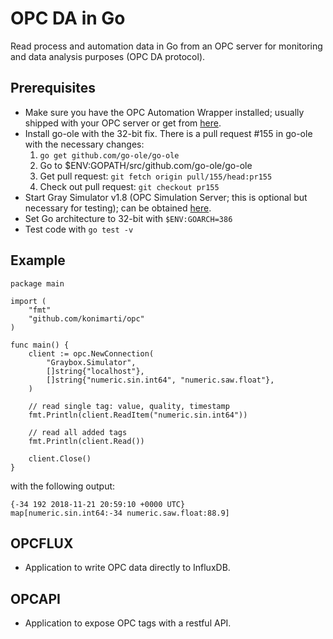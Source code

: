 # OPC DA in Go
Read process and automation data in Go from an OPC server for monitoring and data analysis purposes (OPC DA protocol).

## Prerequisites

* Make sure you have the OPC Automation Wrapper installed; usually shipped with your OPC server or get from [here](http://www.gray-box.net/download_daawrapper.php?lang=en).
* Install go-ole with the 32-bit fix. There is a pull request #155 in go-ole with the necessary changes:
  1. ```go get github.com/go-ole/go-ole ```
  2. Go to $ENV:GOPATH/src/github.com/go-ole/go-ole
  3. Get pull request: ```git fetch origin pull/155/head:pr155```
  4. Check out pull request: ```git checkout pr155```
* Start Gray Simulator v1.8 (OPC Simulation Server; this is optional but necessary for testing); can be obtained [here](http://www.gray-box.net/download_graysim.php).
* Set Go architecture to 32-bit with ```$ENV:GOARCH=386```
* Test code with ```go test -v```

## Example 

```
package main

import (
	"fmt"
	"github.com/konimarti/opc"
)

func main() {
	client := opc.NewConnection(
		"Graybox.Simulator",
		[]string{"localhost"},
		[]string{"numeric.sin.int64", "numeric.saw.float"},
	)

	// read single tag: value, quality, timestamp
	fmt.Println(client.ReadItem("numeric.sin.int64"))

	// read all added tags
	fmt.Println(client.Read())

	client.Close()
}
``` 

with the following output:

```
{-34 192 2018-11-21 20:59:10 +0000 UTC}
map[numeric.sin.int64:-34 numeric.saw.float:88.9]
```

## OPCFLUX

* Application to write OPC data directly to InfluxDB.

## OPCAPI

* Application to expose OPC tags with a restful API.


